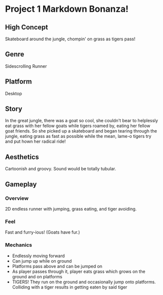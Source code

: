 # Project 1 Markdown Bonanza!
## High Concept
Skateboard around the jungle, chompin' on grass as tigers pass!

## Genre
Sidescrolling Runner

## Platform
Desktop

## Story
In the great jungle, there was a goat so cool, she couldn't bear to helplessly eat grass with her fellow goats while tigers roamed by, eating her fellow goat friends. So she picked up a skateboard and began tearing through the jungle, eating grass as fast as possible while the mean, lame-o tigers try and put hown her radical ride!

## Aesthetics
Cartoonish and groovy. Sound would be totally tubular.

## Gameplay
### Overview
2D endless runner with jumping, grass eating, and tiger avoiding.
### Feel
Fast and furry-ious! (Goats have fur.)
### Mechanics
+ Endlessly moving forward
+ Can jump up while on ground
+ Platforms pass above and can be jumped on
+ As player passes through it, player eats grass which grows on the ground and on platforms
+ TIGERS! They run on the ground and occasionally jump onto platforms. Colliding with a tiger results in getting eaten by said tiger
